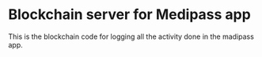 # Blockchain server for Medipass app
This is the blockchain code for logging all the activity done in the madipass app.
